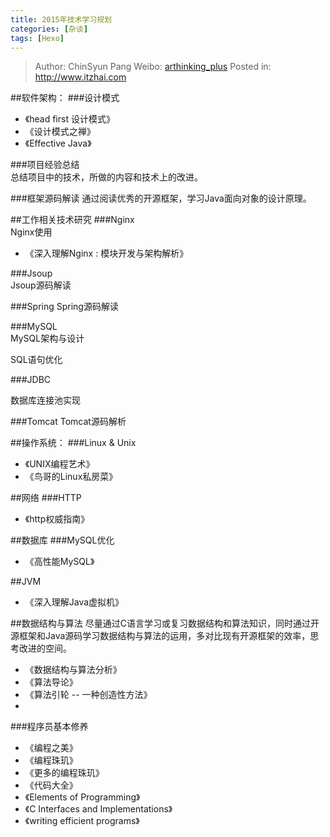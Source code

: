 ```yaml
---
title: 2015年技术学习规划
categories: [杂谈]
tags: [Hexo]
---
```


> Author: ChinSyun Pang
> Weibo: [arthinking_plus](http://weibo.com/arthinkingplus)
> Posted in: http://www.itzhai.com

##软件架构：
###设计模式 
   
* 《head first 设计模式》
* 《设计模式之禅》
* 《Effective Java》
 
###项目经验总结    
总结项目中的技术，所做的内容和技术上的改进。

###框架源码解读
通过阅读优秀的开源框架，学习Java面向对象的设计原理。

##工作相关技术研究
###Nginx  
Nginx使用   

* 《深入理解Nginx : 模块开发与架构解析》

###Jsoup  
Jsoup源码解读    

###Spring
Spring源码解读    

###MySQL  
MySQL架构与设计  
 
SQL语句优化    

###JDBC

数据库连接池实现

###Tomcat
Tomcat源码解析

##操作系统：
###Linux & Unix
* 《UNIX编程艺术》
* 《鸟哥的Linux私房菜》

##网络
###HTTP
* 《http权威指南》

##数据库
###MySQL优化

* 《高性能MySQL》

##JVM

* 《深入理解Java虚拟机》

##数据结构与算法
尽量通过C语言学习或复习数据结构和算法知识，同时通过开源框架和Java源码学习数据结构与算法的运用，多对比现有开源框架的效率，思考改进的空间。

* 《数据结构与算法分析》
* 《算法导论》
* 《算法引轮 -- 一种创造性方法》
* 

###程序员基本修养
* 《编程之美》
* 《编程珠玑》
* 《更多的编程珠玑》
* 《代码大全》
* 《Elements of Programming》
* 《C Interfaces and Implementations》
* 《writing efficient programs》

